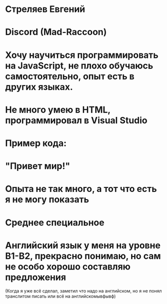 # Стреляев Евгений
# Discord (Mad-Raccoon)
# Хочу научиться программировать на JavaScript, не плохо обучаюсь самостоятельно, опыт есть в других языках.
# Не много умею в HTML, программировал в Visual Studio
# Пример кода:
# <!DOCTYPE html>
# <html> 
# <body>
# "Привет мир!"
# </body>
# </html>
# Опыта не так много, а тот что есть я не могу показать
# Среднее специальное
# Английский язык у меня на уровне B1-B2, прекрасно понимаю, но сам не особо хорошо составляю предложения
(Когда я уже всё сделал, заметил что надо на английском, но я не понял транслитом писать или всё на английскомывфывф)
